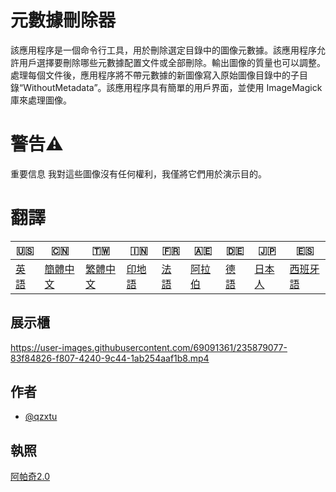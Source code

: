 # 元數據刪除器

該應用程序是一個命令行工具，用於刪除選定目錄中的圖像元數據。該應用程序允許用戶選擇要刪除哪些元數據配置文件或全部刪除。輸出圖像的質量也可以調整。處理每個文件後，應用程序將不帶元數據的新圖像寫入原始圖像目錄中的子目錄“Wi​​thoutMetadata”。該應用程序具有簡單的用戶界面，並使用 ImageMagick 庫來處理圖像。

# 警告⚠️

重要信息 我對這些圖像沒有任何權利，我僅將它們用於演示目的。

# 翻譯

| 🇺🇸            | 🇨🇳                    | 🇹🇼                    | 🇮🇳                | 🇫🇷               | 🇦🇪                | 🇩🇪               | 🇯🇵                | 🇪🇸                 |
| --------------- | ----------------------- | ----------------------- | ------------------- | ------------------ | ------------------- | ------------------ | ------------------- | -------------------- |
| [英語](README.md) | [簡體中文](README.zh-CN.md) | [繁體中文](README.zh-TW.md) | [印地語](README.hi.md) | [法語](README.fr.md) | [阿拉伯](README.ar.md) | [德語](README.de.md) | [日本人](README.ja.md) | [西班牙語](README.es.md) |

## 展示櫃

<https://user-images.githubusercontent.com/69091361/235879077-83f84826-f807-4240-9c44-1ab254aaf1b8.mp4>

## 作者

-   [@qzxtu](https://www.github.com/qzxtu)

## 執照

[阿帕奇2.0](https://choosealicense.com/licenses/apache-2.0/)
